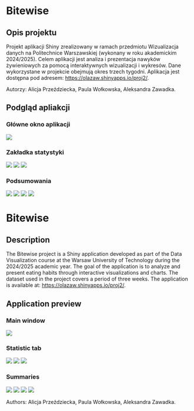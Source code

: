 # Bitewise
## Opis projektu
Projekt aplikacji Shiny zrealizowany w ramach przedmiotu Wizualizacja danych na Politechnice Warszawskiej (wykonany w roku akademickim 2024/2025). Celem aplikacji jest analiza i prezentacja nawyków żywieniowych za pomocą interaktywnych wizualizacji i wykresów. Dane wykorzystane w projekcie obejmują okres trzech tygodni. Aplikacja jest dostępna pod adresem: https://olazaw.shinyapps.io/proj2/.

Autorzy: Alicja Przeździecka, Paula Wołkowska, Aleksandra Zawadka.

## Podgląd apliakcji
### Główne okno aplikacji
![](images/shinyapp1.png)
### Zakładka statystyki
![](images/shiny_app_2)
![](images/shiny_app_3)
![](images/shiny_app_4)
### Podsumowania
![](images/shiny_app_5)
![](images/shiny_app_6)
![](images/shiny_app_7)
![](images/shiny_app_8)
# Bitewise
## Description
The Bitewise project is a Shiny application developed as part of the Data Visualization course at the Warsaw University of Technology during the 2024/2025 academic year. The goal of the application is to analyze and present eating habits through interactive visualizations and charts. The dataset used in the project covers a period of three weeks. The application is available at: https://olazaw.shinyapps.io/proj2/.

## Application preview
### Main window
![](images/shinyapp1.png)
### Statistic tab
![](images/shiny_app_2)
![](images/shiny_app_3)
![](images/shiny_app_4)
### Summaries
![](images/shiny_app_5)
![](images/shiny_app_6)
![](images/shiny_app_7)
![](images/shiny_app_8)

Authors: Alicja Przeździecka, Paula Wołkowska, Aleksandra Zawadka.
